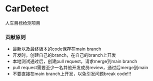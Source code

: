 # CarDetect

人车目标检测项目

### 贡献原则

- 最新以及最终版本的code保存在main branch  
- 开发时，创建自己的branch，在自己的branch上开发  
- 本地测试通过后，创建pull request，请求merge到main branch  
- pull request需要至少一名其他开发成员review，通过后merge到main  
- 不要直接在main branch上开发，以免引发问题break code!!!  
